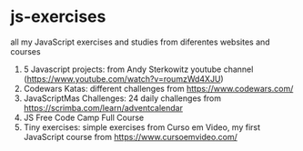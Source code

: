 # js-exercises
all my JavaScript exercises and studies from diferentes websites and courses

1) 5 Javascript projects: from Andy Sterkowitz youtube channel (https://www.youtube.com/watch?v=roumzWd4XJU)
2) Codewars Katas: different challenges from https://www.codewars.com/
3) JavaScriptMas Challenges: 24 daily challenges from https://scrimba.com/learn/adventcalendar
4) JS Free Code Camp Full Course
5) Tiny exercises: simple exercises from Curso em Video, my first JavaScript course from https://www.cursoemvideo.com/
